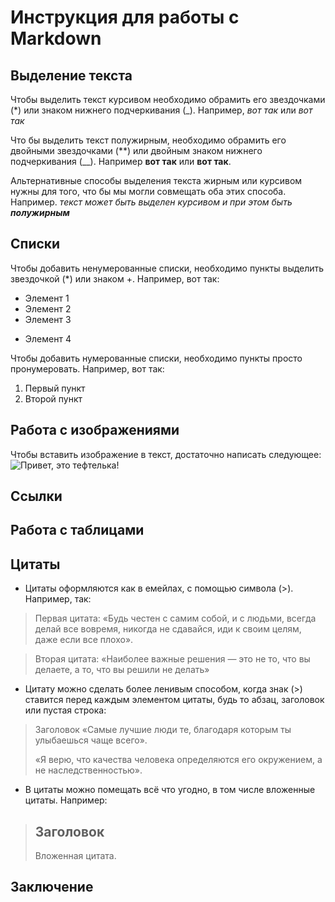 # Инструкция для работы с Markdown

## Выделение текста

Чтобы выделить текст курсивом необходимо обрамить его звездочками (*) или знаком нижнего подчеркивания (_). Например, *вот так* или _вот так_

Что бы выделить текст полужирным, необходимо обрамить его двойными звездочками (**) или двойным знаком нижнего подчеркивания (__).
Например **вот так** или __вот так__.

Альтернативные способы выделения текста жирным или курсивом нужны для того, что бы мы могли совмещать оба этих способа. Например. _текст может быть выделен курсивом и при этом быть **полужирным**_ 

## Списки

Чтобы добавить ненумерованные списки, необходимо пункты выделить звездочкой (*) или знаком +.
Например, вот так:
* Элемент 1
* Элемент 2
* Элемент 3
+ Элемент 4

Чтобы добавить нумерованные списки, необходимо пункты просто пронумеровать. 
Например, вот так:
1. Первый пункт
2. Второй пункт

## Работа с изображениями

Чтобы вставить изображение в текст, достаточно написать следующее:
![Привет, это тефтелька!](Teftelka.JPG)

## Ссылки

## Работа с таблицами

## Цитаты

* Цитаты оформляются как в емейлах, с помощью символа (>). Например, так:
> Первая цитата: «Будь честен с самим собой, и с людьми, всегда делай все вовремя, никогда не сдавайся, иди к своим целям, даже если все плохо».

> Вторая цитата: «Наиболее важные решения — это не то, что вы делаете, а то, что вы решили не делать»
* Цитату можно сделать более ленивым способом, когда знак (>) ставится перед каждым элементом цитаты, будь то абзац, заголовок или пустая строка:

>Заголовок
> «Самые лучшие люди те, благодаря которым ты улыбаешься чаще всего».
>
> «Я верю, что качества человека определяются его окружением, а не наследственностью».

* В цитаты можно помещать всё что угодно, в том числе вложенные цитаты. Например:

 > ## Заголовок
 >
 > Вложенная цитата.

## Заключение
